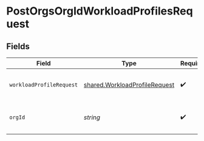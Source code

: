 # PostOrgsOrgIdWorkloadProfilesRequest


## Fields

| Field                                                                          | Type                                                                           | Required                                                                       | Description                                                                    |
| ------------------------------------------------------------------------------ | ------------------------------------------------------------------------------ | ------------------------------------------------------------------------------ | ------------------------------------------------------------------------------ |
| `workloadProfileRequest`                                                       | [shared.WorkloadProfileRequest](../../models/shared/workloadprofilerequest.md) | :heavy_check_mark:                                                             | Workload profile details.<br/><br/>                                            |
| `orgId`                                                                        | *string*                                                                       | :heavy_check_mark:                                                             | The Organization ID.<br/><br/>                                                 |